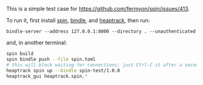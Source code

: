 This is a simple test case for https://github.com/fermyon/spin/issues/413.

To run it, first install [spin](https://github.com/fermyon/spin),
[bindle](https://github.com/deislabs/bindle), and
[heaptrack](https://github.com/KDE/heaptrack), then run:

```
bindle-server --address 127.0.0.1:8000 --directory . --unauthenticated
```

and, in another terminal:

```bash
spin build
spin bindle push --file spin.toml
# this will block waiting for connections; just Ctrl-C it after a second or two:
heaptrack spin up --bindle spin-test/1.0.0
heaptrack_gui heaptrack.spin.*
```
